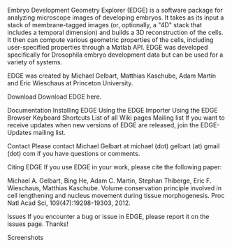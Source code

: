 Embryo Development Geometry Explorer (EDGE) is a software package for analyzing microscope images of developing embryos. It takes as its input a stack of membrane-tagged images (or, optionally, a "4D" stack that includes a temporal dimension) and builds a 3D reconstruction of the cells. It then can compute various geometric properties of the cells, including user-specified properties through a Matlab API. EDGE was developed specifically for Drosophila embryo development data but can be used for a variety of systems.

EDGE was created by Michael Gelbart, Matthias Kaschube, Adam Martin and Eric Wieschaus at Princeton University.

Download
Download EDGE here.

Documentation
Installing EDGE
Using the EDGE Importer
Using the EDGE Browser
Keyboard Shortcuts
List of all Wiki pages
Mailing list
If you want to receive updates when new versions of EDGE are released, join the EDGE-Updates mailing list.

Contact
Please contact Michael Gelbart at michael (dot) gelbart (at) gmail (dot) com if you have questions or comments.

Citing EDGE
If you use EDGE in your work, please cite the following paper:

Michael A. Gelbart, Bing He, Adam C. Martin, Stephan Thiberge, Eric F. Wieschaus, Matthias Kaschube. Volume conservation principle involved in cell lengthening and nucleus movement during tissue morphogenesis. Proc Natl Acad Sci, 109(47):19298-19303, 2012.

Issues
If you encounter a bug or issue in EDGE, please report it on the issues page. Thanks!

Screenshots